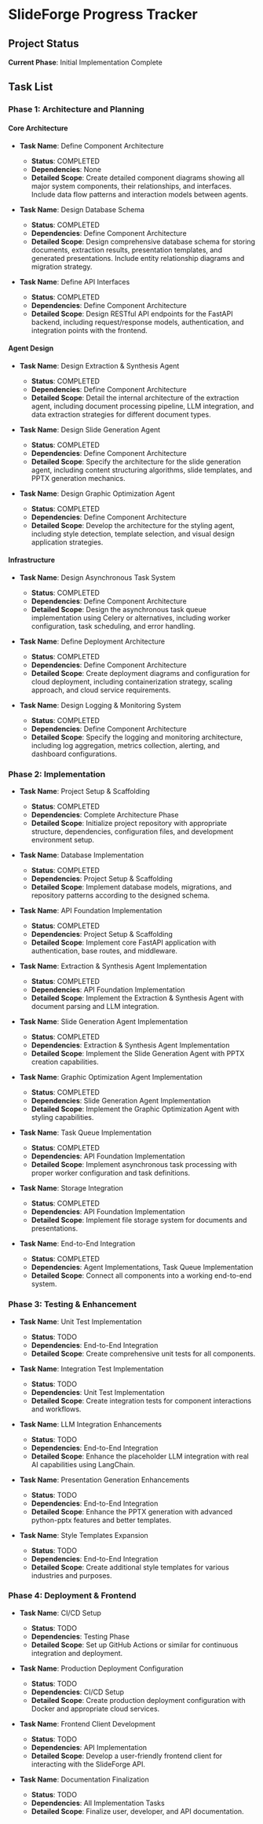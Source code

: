 # SlideForge Progress Tracker

## Project Status
**Current Phase**: Initial Implementation Complete

## Task List

### Phase 1: Architecture and Planning

#### Core Architecture
- **Task Name**: Define Component Architecture
  - **Status**: COMPLETED
  - **Dependencies**: None
  - **Detailed Scope**: Create detailed component diagrams showing all major system components, their relationships, and interfaces. Include data flow patterns and interaction models between agents.

- **Task Name**: Design Database Schema
  - **Status**: COMPLETED
  - **Dependencies**: Define Component Architecture
  - **Detailed Scope**: Design comprehensive database schema for storing documents, extraction results, presentation templates, and generated presentations. Include entity relationship diagrams and migration strategy.

- **Task Name**: Define API Interfaces
  - **Status**: COMPLETED
  - **Dependencies**: Define Component Architecture
  - **Detailed Scope**: Design RESTful API endpoints for the FastAPI backend, including request/response models, authentication, and integration points with the frontend.

#### Agent Design

- **Task Name**: Design Extraction & Synthesis Agent
  - **Status**: COMPLETED
  - **Dependencies**: Define Component Architecture
  - **Detailed Scope**: Detail the internal architecture of the extraction agent, including document processing pipeline, LLM integration, and data extraction strategies for different document types.

- **Task Name**: Design Slide Generation Agent
  - **Status**: COMPLETED
  - **Dependencies**: Define Component Architecture
  - **Detailed Scope**: Specify the architecture for the slide generation agent, including content structuring algorithms, slide templates, and PPTX generation mechanics.

- **Task Name**: Design Graphic Optimization Agent
  - **Status**: COMPLETED
  - **Dependencies**: Define Component Architecture
  - **Detailed Scope**: Develop the architecture for the styling agent, including style detection, template selection, and visual design application strategies.

#### Infrastructure

- **Task Name**: Design Asynchronous Task System
  - **Status**: COMPLETED
  - **Dependencies**: Define Component Architecture
  - **Detailed Scope**: Design the asynchronous task queue implementation using Celery or alternatives, including worker configuration, task scheduling, and error handling.

- **Task Name**: Define Deployment Architecture
  - **Status**: COMPLETED
  - **Dependencies**: Define Component Architecture
  - **Detailed Scope**: Create deployment diagrams and configuration for cloud deployment, including containerization strategy, scaling approach, and cloud service requirements.

- **Task Name**: Design Logging & Monitoring System
  - **Status**: COMPLETED
  - **Dependencies**: Define Component Architecture
  - **Detailed Scope**: Specify the logging and monitoring architecture, including log aggregation, metrics collection, alerting, and dashboard configurations.

### Phase 2: Implementation

- **Task Name**: Project Setup & Scaffolding
  - **Status**: COMPLETED
  - **Dependencies**: Complete Architecture Phase
  - **Detailed Scope**: Initialize project repository with appropriate structure, dependencies, configuration files, and development environment setup.

- **Task Name**: Database Implementation
  - **Status**: COMPLETED
  - **Dependencies**: Project Setup & Scaffolding
  - **Detailed Scope**: Implement database models, migrations, and repository patterns according to the designed schema.

- **Task Name**: API Foundation Implementation
  - **Status**: COMPLETED
  - **Dependencies**: Project Setup & Scaffolding
  - **Detailed Scope**: Implement core FastAPI application with authentication, base routes, and middleware.

- **Task Name**: Extraction & Synthesis Agent Implementation
  - **Status**: COMPLETED
  - **Dependencies**: API Foundation Implementation
  - **Detailed Scope**: Implement the Extraction & Synthesis Agent with document parsing and LLM integration.

- **Task Name**: Slide Generation Agent Implementation
  - **Status**: COMPLETED
  - **Dependencies**: Extraction & Synthesis Agent Implementation
  - **Detailed Scope**: Implement the Slide Generation Agent with PPTX creation capabilities.

- **Task Name**: Graphic Optimization Agent Implementation
  - **Status**: COMPLETED
  - **Dependencies**: Slide Generation Agent Implementation
  - **Detailed Scope**: Implement the Graphic Optimization Agent with styling capabilities.

- **Task Name**: Task Queue Implementation
  - **Status**: COMPLETED
  - **Dependencies**: API Foundation Implementation
  - **Detailed Scope**: Implement asynchronous task processing with proper worker configuration and task definitions.

- **Task Name**: Storage Integration
  - **Status**: COMPLETED
  - **Dependencies**: API Foundation Implementation
  - **Detailed Scope**: Implement file storage system for documents and presentations.

- **Task Name**: End-to-End Integration
  - **Status**: COMPLETED
  - **Dependencies**: Agent Implementations, Task Queue Implementation
  - **Detailed Scope**: Connect all components into a working end-to-end system.

### Phase 3: Testing & Enhancement

- **Task Name**: Unit Test Implementation
  - **Status**: TODO
  - **Dependencies**: End-to-End Integration
  - **Detailed Scope**: Create comprehensive unit tests for all components.

- **Task Name**: Integration Test Implementation
  - **Status**: TODO
  - **Dependencies**: Unit Test Implementation
  - **Detailed Scope**: Create integration tests for component interactions and workflows.

- **Task Name**: LLM Integration Enhancements
  - **Status**: TODO
  - **Dependencies**: End-to-End Integration
  - **Detailed Scope**: Enhance the placeholder LLM integration with real AI capabilities using LangChain.

- **Task Name**: Presentation Generation Enhancements
  - **Status**: TODO
  - **Dependencies**: End-to-End Integration
  - **Detailed Scope**: Enhance the PPTX generation with advanced python-pptx features and better templates.

- **Task Name**: Style Templates Expansion
  - **Status**: TODO
  - **Dependencies**: End-to-End Integration
  - **Detailed Scope**: Create additional style templates for various industries and purposes.

### Phase 4: Deployment & Frontend

- **Task Name**: CI/CD Setup
  - **Status**: TODO
  - **Dependencies**: Testing Phase
  - **Detailed Scope**: Set up GitHub Actions or similar for continuous integration and deployment.

- **Task Name**: Production Deployment Configuration
  - **Status**: TODO
  - **Dependencies**: CI/CD Setup
  - **Detailed Scope**: Create production deployment configuration with Docker and appropriate cloud services.

- **Task Name**: Frontend Client Development
  - **Status**: TODO
  - **Dependencies**: API Implementation
  - **Detailed Scope**: Develop a user-friendly frontend client for interacting with the SlideForge API.

- **Task Name**: Documentation Finalization
  - **Status**: TODO
  - **Dependencies**: All Implementation Tasks
  - **Detailed Scope**: Finalize user, developer, and API documentation.